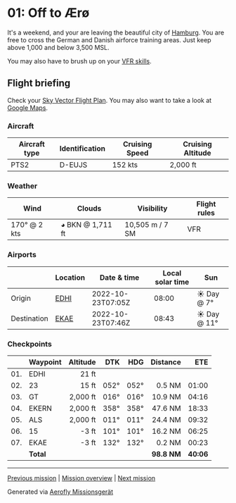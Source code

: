 01: Off to Ærø
==================

It's a weekend, and your are leaving the beautiful city of [Hamburg](https://en.wikipedia.org/wiki/Hamburg). You are free to cross the German and Danish airforce training areas. Just keep above 1,000 and below 3,500 MSL.

You may also have to brush up on your [VFR skills](https://journal.3960.org/posts/2019-09-22-vfr-ohne-technischen-schnickschnack/).

Flight briefing
---------------

Check your [Sky Vector Flight Plan](https://skyvector.com/?ll=53.53760657450579,9.826625623518156&chart=301&zoom=3&fpl=N0152A088%20EDHI%205343N00955E%205430N00952E%205454N00960E%20EKAE). You may also want to take a look at [Google Maps](https://www.google.com/maps/@?api=1&map_action=map&center=53.53760657450579,9.826625623518156&zoom=12&basemap=terrain).

### Aircraft

| Aircraft type | Identification | Cruising Speed | Cruising Altitude |
|---------------|----------------|----------------|-------------------|
| PTS2 | D-EUJS | 152 kts | 2,000 ft |

### Weather

| Wind | Clouds | Visibility | Flight rules |
|------|--------|------------|--------------|
| 170° @ 2 kts | ◕ BKN @ 1,711 ft | 10,505 m / 7 SM | VFR |

### Airports

|             | Location | Date & time | Local solar time | Sun |
|-------------|----------|-------------|------------------|-----|
| Origin      | [EDHI](https://skyvector.com/airport/EDHI) | 2022-10-23T07:05Z | 08:00 | ☀ Day @ 7° |
| Destination | [EKAE](https://skyvector.com/airport/EKAE) | 2022-10-23T07:46Z | 08:43 | ☀ Day @ 11° |

### Checkpoints

|     | Waypoint  | Altitude  | DTK  | HDG  | Distance |   ETE |
|:---:|-----------|----------:|-----:|-----:|---------:|------:|
| 01. | EDHI      |     21 ft |      |      |          |       |
| 02. | 23        |     15 ft | 052° | 052° |   0.5 NM | 01:00 |
| 03. | GT        |  2,000 ft | 016° | 016° |  10.9 NM | 04:16 |
| 04. | EKERN     |  2,000 ft | 358° | 358° |  47.6 NM | 18:33 |
| 05. | ALS       |  2,000 ft | 011° | 011° |  24.4 NM | 09:32 |
| 06. | 15        |     -3 ft | 101° | 101° |  16.2 NM | 06:25 |
| 07. | EKAE      |     -3 ft | 132° | 132° |   0.2 NM | 00:23 |
|     | **Total** |           |      |      | **98.8 NM** | **40:06** |

----

[Previous mission](./00_get_to_know_the_pitts_s-2.md) | [Mission overview](./README.md) | [Next mission](./02_bridge_to_koebenhavn.md)

Generated via [Aerofly Missionsgerät](https://github.com/fboes/aerofly-missions)

